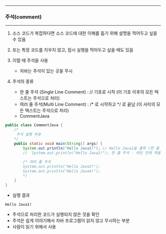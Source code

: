 -----
### 주석(comment)
-----
1. 소스 코드가 복잡하다면 소스 코드에 대한 이해를 돕기 위해 설명을 적어두고 싶을 수 있음
2. 또는 특정 코드를 지우지 않고, 잠시 실행을 막아두고 싶을 때도 있음
3. 이럴 때 주석을 사용
   - 자바는 주석이 있는 곳을 무시

4. 주석의 종류
   - 한 줄 주석 (Single Line Comment) : // 기호로 시작 (이 기호 이후의 모든 텍스트는 주석으로 처리)
   - 여러 줄 주석(Multi Line Comment) : /* 로 시작하고 */ 로 끝남 (이 사이의 모든 텍스트는 주석으로 처리)
   - CommentJava
```java
public class CommentJava {
    /*
     주석 설명 부분
    */
    public static void main(String[] args) {
        System.out.println("Hello Java1!"); // Hello Java1을 출력 (한 줄 주석 - 부분 적용)
        //  System.out.println("Hello Java2!"); 한 줄 주석 - 라인 전체 적용
        
        /* 여러 줄 주석
        System.out.println("Hello Java3!");
        System.out.println("Hello Java4!"); 
        */
    }
}
```
   - 실행 결과
```
Hello Java1!
```

   - 주석으로 처리한 코드가 실행되지 않은 것을 확인
   - 주석은 쉽게 이야기해서 자바 프로그램이 읽지 않고 무시하는 부분
   - 사람이 읽기 위해서 사용
